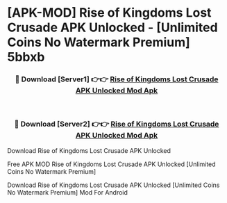 # [APK-MOD] Rise of Kingdoms  Lost Crusade APK Unlocked - [Unlimited Coins No Watermark Premium] 5bbxb



<div align="center">
<h3>🔴 Download [Server1] 👉👉 <a href="https://momento.my/?title=Rise_of_Kingdoms__Lost_Crusade_APK_Unlocked">Rise of Kingdoms  Lost Crusade APK Unlocked Mod Apk</a></h3><br>

<h3>🔴 Download [Server2] 👉👉 <a href="https://momento.my/?title=Rise_of_Kingdoms__Lost_Crusade_APK_Unlocked">Rise of Kingdoms  Lost Crusade APK Unlocked Mod Apk</a></h3>
</div>



Download Rise of Kingdoms  Lost Crusade APK Unlocked 

Free APK MOD Rise of Kingdoms  Lost Crusade APK Unlocked [Unlimited Coins No Watermark Premium]

Download Rise of Kingdoms  Lost Crusade APK Unlocked [Unlimited Coins No Watermark Premium] Mod For Android
